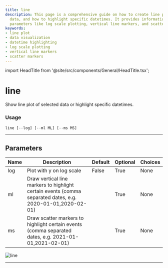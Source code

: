 ```yaml
---
title: line
description: This page is a comprehensive guide on how to create line plots of selected
  data, and how to highlight specific datetimes. It provides information about different
  parameters like log scale plotting, vertical line markers, and scatter markers.
keywords:
- line plot
- data visualization
- datetime highlighting
- log scale plotting
- vertical line markers
- scatter markers
---
```


import HeadTitle from '@site/src/components/General/HeadTitle.tsx';

<HeadTitle title="line - Qa - Crypto - Reference | OpenBB Terminal Docs" />

# line

Show line plot of selected data or highlight specific datetimes.

### Usage

```python
line [--log] [--ml ML] [--ms MS]
```

---

## Parameters

| Name | Description | Default | Optional | Choices |
| ---- | ----------- | ------- | -------- | ------- |
| log | Plot with y on log scale | False | True | None |
| ml | Draw vertical line markers to highlight certain events (comma separated dates, e.g. 2020-01-01,2020-02-01) |  | True | None |
| ms | Draw scatter markers to highlight certain events (comma separated dates, e.g. 2021-01-01,2021-02-01) |  | True | None |

![line](https://user-images.githubusercontent.com/46355364/154307397-9c2e9325-bce6-494d-994f-a6d7db798798.png)

---
